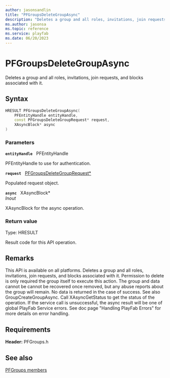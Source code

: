 ```yaml
---
author: jasonsandlin
title: "PFGroupsDeleteGroupAsync"
description: "Deletes a group and all roles, invitations, join requests, and blocks associated with it."
ms.author: jasonsa
ms.topic: reference
ms.service: playfab
ms.date: 06/20/2023
---
```


# PFGroupsDeleteGroupAsync  

Deletes a group and all roles, invitations, join requests, and blocks associated with it.  

## Syntax  
  
```cpp
HRESULT PFGroupsDeleteGroupAsync(  
    PFEntityHandle entityHandle,  
    const PFGroupsDeleteGroupRequest* request,  
    XAsyncBlock* async  
)  
```  
  
### Parameters  
  
**`entityHandle`** &nbsp; PFEntityHandle  
  
PFEntityHandle to use for authentication.  
  
**`request`** &nbsp; [PFGroupsDeleteGroupRequest*](../../pfgroupstypes/structs/pfgroupsdeletegrouprequest.md)  
  
Populated request object.  
  
**`async`** &nbsp; XAsyncBlock*  
*_Inout_*  
  
XAsyncBlock for the async operation.  
  
  
### Return value
Type: HRESULT
  
Result code for this API operation.
  
## Remarks  
  
This API is available on all platforms. Deletes a group and all roles, invitations, join requests, and blocks associated with it. Permission to delete is only required the group itself to execute this action. The group and data cannot be cannot be recovered once removed, but any abuse reports about the group will remain. No data is returned in the case of success. See also GroupCreateGroupAsync. Call XAsyncGetStatus to get the status of the operation. If the service call is unsuccessful, the async result will be one of global PlayFab Service errors. See doc page "Handling PlayFab Errors" for more details on error handling.
  
## Requirements  
  
**Header:** PFGroups.h
  
## See also  
[PFGroups members](../pfgroups_members.md)  

  
  

